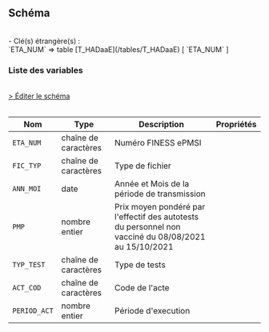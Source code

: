 ## Schéma

<br />
- Clé(s) étrangère(s) : <br />
`ETA_NUM` => table [T_HADaaE](/tables/T_HADaaE) [ `ETA_NUM` ]<br />

### Liste des variables
<br />
<div>
    <a href="https://gitlab.com/healthdatahub/schema-snds/edit/master/schemas/PMSI%20HAD/T_HADaaSUP_DSC.json"  
    arget="_blank" rel="noopener noreferrer">> Éditer le schéma</a>
    <OutboundLink />
</div>
<br />

Nom|Type|Description|Propriétés
-|-|-|-
`ETA_NUM`|chaîne de caractères|Numéro FINESS ePMSI||
`FIC_TYP`|chaîne de caractères|Type de fichier||
`ANN_MOI`|date|Année et Mois de la période de transmission||
`PMP`|nombre entier|Prix moyen pondéré par l&#x27;effectif des autotests du personnel non vacciné du 08/08/2021 au 15/10/2021 ||
`TYP_TEST`|chaîne de caractères|Type de tests||
`ACT_COD`|chaîne de caractères|Code de l&#x27;acte||
`PERIOD_ACT`|nombre entier|Période d&#x27;execution ||

